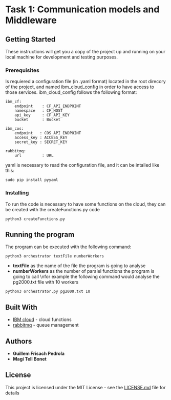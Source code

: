 # Task 1: Communication models and Middleware

## Getting Started

These instructions will get you a copy of the project up and running on your local machine for development and testing purposes.

### Prerequisites

Is requiered a configuration file (in .yaml format) located in the root direcory of the project, and named ibm_cloud_config in order to have access to those services.
ibm_cloud_config follows the following format:

```
ibm_cf:
    endpoint    : CF_API_ENDPOINT
    namespace   : CF_HOST
    api_key     : CF_API_KEY
    bucket      : Bucket

ibm_cos:
    endpoint   : COS_API_ENDPOINT
    access_key : ACCESS_KEY
    secret_key : SECRET_KEY

rabbitmq:
    url         : URL
```

yaml is necessary to read the configuration file, and it can be intalled like this:

```
sudo pip install pyyaml
```


### Installing

To run the code is necessary to have some functions on the cloud, they can be created with the  createFunctions.py code

```
python3 createFunctions.py
```
## Running the program

The program can be executed with the following command:

```
python3 orchestrator textFile numberWorkers
```
* **textFile** as the name of the file the program is going to analyse
* **numberWorkers** as the number of paralel functions the program is going to call
\nfor example the following command would analyse the pg2000.txt file with 10 workers
```
python3 orchestrator.py pg2000.txt 10
```

## Built With

* [IBM cloud](https://www.ibm.com/uk-en/cloud) - cloud functions
* [rabbitmq](https://www.rabbitmq.com) - queue management

## Authors

* **Guillem Frisach Pedrola** 
* **Magí Tell Bonet** 

## License

This project is licensed under the MIT License - see the [LICENSE.md](LICENSE.md) file for details
